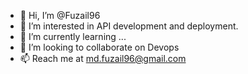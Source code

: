 - 👋 Hi, I’m @Fuzail96
- 👀 I’m interested in API development and deployment.
- 🌱 I’m currently learning ...
- 💞️ I’m looking to collaborate on Devops
- 📫 Reach me at md.fuzail96@gmail.com

<!---
Fuzail96/Fuzail96 is a ✨ special ✨ repository because its `README.md` (this file) appears on your GitHub profile.
You can click the Preview link to take a look at your changes.
--->
